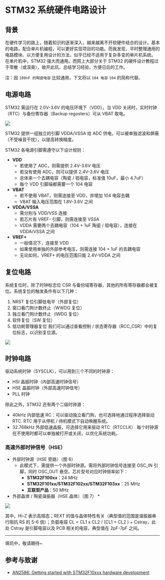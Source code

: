 # STM32 系统硬件电路设计

## 背景

在硬件学习的路上，随着知识的逐渐深入，越来越离不开软硬件结合的设计。基本的电路，配合单片机编程，可以更好实现项目的功能。而我发现，平时整理通用的电路模块、以方便复用设计的方法，似乎已经不适用于复杂多变的单片机系统。  
在单片机中，STM32 强大而通用。而网上大部分关于 STM32 的硬件设计教程过于零散（或深奥），故开此坑，总结学习经验，方便日后的工作。

注：因 `100nF 的陶瓷电容` 比较通用，下文将以 `104 电容` `104` 的简称代替。

## 电源电路

STM32 需运行在 2.0V-3.6V 的电压环境下（VDD）。当 VDD 关闭时，实时时钟（RTC）与备份寄存器（Backup regosters）可从 VBAT 取电。

![](https://wiki-media-1253965369.cos.ap-guangzhou.myqcloud.com/img/20200223195956.png)

STM32 提供一组独立的引脚 VDDA/VSSA 给 ADC 供电，可以被单独滤波和屏蔽（不受噪音干扰），以提高转换精度。  

STM32 各电源引脚需遵守以下设计规则：

* **VDD**
  * 若使用了 ADC，则需提供 2.4V-3.6V 电压
  * 若没有使用 ADC，则可以提供 2.4V-3.6V 电压
  * 总体来一个去耦电容（陶瓷 / 钽电容，标准值 10uF，最小 4.7uF）
  * 每个 VDD 引脚端都需要一个 104 电容
* **VBAT**
  * 若不使用 VBAT，则需连接至 VDD，并增加 104 电容去耦
  * VBAT 输入电压范围在 1.8V-3.6V 之间
* **VDDA/VSSA**
  * 需分别与 VDD/VSS 连接
  * 若芯片有 VREF- 引脚，则需连接至 VSSA
  * VDDA 需要两个去耦电容（104 + 1uF 陶瓷 / 钽电容），连接在 VDDA/VSSA 之间
* **VREF+**
  * 一般情况下，连接至 VDD
  * 如果使用单独的外部参考电压，则需连接 104 + 1uF 的去耦电容
  * 无论如何，VREF+ 的电压范围只能 2.4V-VDDA 之间

## 复位电路

系统复位时，除了时钟标志位 CSR 与备份域寄存器，其他的所有寄存器都会被复位。系统复位的触发条件有以下几种：
1. NRST 复位引脚低电平（外部复位）
2. 窗口看门狗计数终止（WWDG 复位）
3. 独立看门狗计数终止（IWDG 复位）
4. 软件复位（SW 复位）
5. 低功耗管理器复位
我们可以通过查看控制 / 状态寄存器（RCC_CSR）中的复位标志，以识别复位源。

![](https://wiki-media-1253965369.cos.ap-guangzhou.myqcloud.com/img/20200223205021.png)

## 时钟电路

驱动系统时钟（SYSCLK），可以用到三个不同的时钟源：
* HSI 晶振时钟（内部高速时钟信号）
* HSE 晶振时钟（外部高速时钟信号）
* PLL 时钟

除此之外，STM32 还有两个二级时钟源：
* 40kHz 内部低速 RC：可以驱动独立看门狗，也可选择地通过程序选择驱动 RTC. RTC 用于从停机 / 待机模式下自动唤醒系统。
* 32.768kHz 外部低速晶振，可选择它用来驱动 RTC（RTCCLK）
每个时钟源在不使用时都可以单独被打开或关闭，以优化系统功耗。

### 高速外部时钟信号（HSE）
* 外部时钟源（HSE 旁路）（图 6）
  * 此模式下，需提供一个外部时钟源。需将外部时钟信号连接至 OSC_IN 引脚，同时 OSC_OUT 悬空。芯片型号对应时钟频率如下：
    * **STM32F100xx**：24 MHz
    * **STM32F101xx/STM32F102xx/STM32F103xx**：25 MHz
    * **互联型产品**：50 MHz
* 外部晶体 / 陶瓷谐振器（HSE 晶体）（图 7）
  * 

![](https://wiki-media-1253965369.cos.ap-guangzhou.myqcloud.com/img/20200223212710.png)

其中，Hi-Z 表示高阻态；REXT 的值与晶体特性有关（典型值的范围是谐振器串行阻抗 RS 的 5-6 倍）；负载电容 CL = CL1 x CL2 / (CL1 + CL2 ) + Cstray，此处 Cstray 是引脚电容以及 PCB 相关的电容，典型值在 2pF-7pF 之间。

---

填坑中，敬请期待~

## 参考与致谢
* [AN2586: Getting started with STM32F10xxx hardware development](https://www.st.com/content/ccc/resource/technical/document/application_note/6c/a3/24/49/a5/d4/4a/db/CD00164185.pdf/files/CD00164185.pdf/jcr:content/translations/en.CD00164185.pdf)